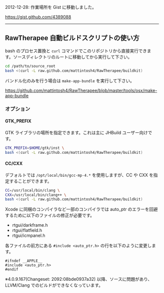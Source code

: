 2012-12-28: 作業場所を Gist に移動しました。

https://gist.github.com/4389088

***

## RawTherapee 自動ビルドスクリプトの使い方 ##

bash のプロセス置換と `curl` コマンドでこのリポジトリから直接実行できます。ソースディレクトリのルートに移動してから実行して下さい。

```bash
cd /path/to/source_root
bash <(curl -L raw.github.com/mattintosh4/RawTherapee/buildkit)
```

バンドル化のみを行う場合は `make-app-bundle` を実行して下さい。

https://github.com/mattintosh4/RawTherapee/blob/master/tools/osx/make-app-bundle

### オプション ###

#### GTK_PREFIX ####

GTK ライブラリの場所を指定できます。これは主に JHBuild ユーザー向けです。

```bash
GTK_PREFIX=$HOME/gtk/inst \
bash <(curl -L raw.github.com/mattintosh4/RawTherapee/buildkit)
```

#### CC/CXX ####

デフォルトでは `/opt/local/bin/gcc-mp-4.*` を使用しますが、CC や CXX を指定することができます。

```bash
CC=/usr/local/bin/clang \
CXX=/usr/local/bin/clang++ \
bash <(curl -L raw.github.com/mattintosh4/RawTherapee/buildkit)
```

Xcode に同梱のコンパイラなど一部のコンパイラでは auto_ptr のエラーを回避するために以下のファイルの修正が必要です。

- rtgui/darkframe.h
- rtgui/flatfield.h
- rtgui/icmpanel.h

各ファイルの前方にある `#include <auto_ptr.h>` の行を以下のように変更します。

```
#ifndef __APPLE__
#include <auto_ptr.h>
#endif
```

※4.0.9.167(Changeset: 2092:08bde0937a32) 以降、ソースに問題があり、LLVM/Clang でのビルドができなくなっています。